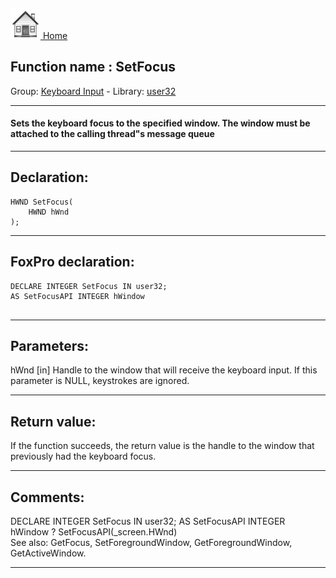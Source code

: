 [<img src="../../images/home.png"> Home ](https://github.com/VFPX/Win32API)  

## Function name : SetFocus
Group: [Keyboard Input](../../functions_group.md#Keyboard_Input)  -  Library: [user32](../../libraries.md#user32)  
***  


#### Sets the keyboard focus to the specified window. The window must be attached to the calling thread"s message queue
***  


## Declaration:
```foxpro  
HWND SetFocus(
	HWND hWnd
);  
```  
***  


## FoxPro declaration:
```foxpro  
DECLARE INTEGER SetFocus IN user32;
AS SetFocusAPI INTEGER hWindow
  
```  
***  


## Parameters:
hWnd
[in] Handle to the window that will receive the keyboard input. If this parameter is NULL, keystrokes are ignored.  
***  


## Return value:
If the function succeeds, the return value is the handle to the window that previously had the keyboard focus.   
***  


## Comments:
<div class="precode">DECLARE INTEGER SetFocus IN user32;  
	AS SetFocusAPI INTEGER hWindow  
? SetFocusAPI(_screen.HWnd)  
</div>  
See also: GetFocus, SetForegroundWindow, GetForegroundWindow, GetActiveWindow.  
  
***  

